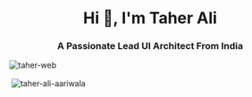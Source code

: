 <h1 align="center">Hi 👋, I'm Taher Ali</h1>
<h3 align="center">A Passionate Lead UI Architect From India</h3>

<p align="left"> <img src="https://komarev.com/ghpvc/?username=taher-web&label=Profile%20views&color=0e75b6&style=flat" alt="taher-web" /> </p>

<p>&nbsp;<img align="center" src="https://github-readme-stats.vercel.app/api?username=taher-ali-aariwala&show_icons=true&theme=buefy" alt="taher-ali-aariwala" /></p>
